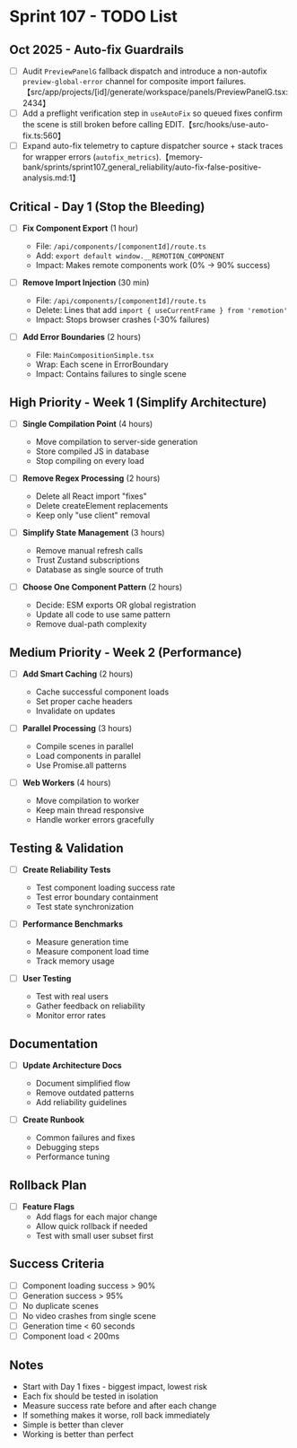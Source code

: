 # Sprint 107 - TODO List

## Oct 2025 - Auto-fix Guardrails

- [ ] Audit `PreviewPanelG` fallback dispatch and introduce a non-autofix `preview-global-error` channel for composite import failures.【src/app/projects/[id]/generate/workspace/panels/PreviewPanelG.tsx:2434】
- [ ] Add a preflight verification step in `useAutoFix` so queued fixes confirm the scene is still broken before calling EDIT.【src/hooks/use-auto-fix.ts:560】
- [ ] Expand auto-fix telemetry to capture dispatcher source + stack traces for wrapper errors (`autofix_metrics`).【memory-bank/sprints/sprint107_general_reliability/auto-fix-false-positive-analysis.md:1】

## Critical - Day 1 (Stop the Bleeding)

- [ ] **Fix Component Export** (1 hour)
  - File: `/api/components/[componentId]/route.ts`
  - Add: `export default window.__REMOTION_COMPONENT`
  - Impact: Makes remote components work (0% → 90% success)

- [ ] **Remove Import Injection** (30 min)
  - File: `/api/components/[componentId]/route.ts`  
  - Delete: Lines that add `import { useCurrentFrame } from 'remotion'`
  - Impact: Stops browser crashes (-30% failures)

- [ ] **Add Error Boundaries** (2 hours)
  - File: `MainCompositionSimple.tsx`
  - Wrap: Each scene in ErrorBoundary
  - Impact: Contains failures to single scene

## High Priority - Week 1 (Simplify Architecture)

- [ ] **Single Compilation Point** (4 hours)
  - Move compilation to server-side generation
  - Store compiled JS in database
  - Stop compiling on every load

- [ ] **Remove Regex Processing** (2 hours)
  - Delete all React import "fixes"
  - Delete createElement replacements
  - Keep only "use client" removal

- [ ] **Simplify State Management** (3 hours)
  - Remove manual refresh calls
  - Trust Zustand subscriptions
  - Database as single source of truth

- [ ] **Choose One Component Pattern** (2 hours)
  - Decide: ESM exports OR global registration
  - Update all code to use same pattern
  - Remove dual-path complexity

## Medium Priority - Week 2 (Performance)

- [ ] **Add Smart Caching** (2 hours)
  - Cache successful component loads
  - Set proper cache headers
  - Invalidate on updates

- [ ] **Parallel Processing** (3 hours)
  - Compile scenes in parallel
  - Load components in parallel
  - Use Promise.all patterns

- [ ] **Web Workers** (4 hours)
  - Move compilation to worker
  - Keep main thread responsive
  - Handle worker errors gracefully

## Testing & Validation

- [ ] **Create Reliability Tests**
  - Test component loading success rate
  - Test error boundary containment
  - Test state synchronization

- [ ] **Performance Benchmarks**
  - Measure generation time
  - Measure component load time
  - Track memory usage

- [ ] **User Testing**
  - Test with real users
  - Gather feedback on reliability
  - Monitor error rates

## Documentation

- [ ] **Update Architecture Docs**
  - Document simplified flow
  - Remove outdated patterns
  - Add reliability guidelines

- [ ] **Create Runbook**
  - Common failures and fixes
  - Debugging steps
  - Performance tuning

## Rollback Plan

- [ ] **Feature Flags**
  - Add flags for each major change
  - Allow quick rollback if needed
  - Test with small user subset first

## Success Criteria

- [ ] Component loading success > 90%
- [ ] Generation success > 95%  
- [ ] No duplicate scenes
- [ ] No video crashes from single scene
- [ ] Generation time < 60 seconds
- [ ] Component load < 200ms

## Notes

- Start with Day 1 fixes - biggest impact, lowest risk
- Each fix should be tested in isolation
- Measure success rate before and after each change
- If something makes it worse, roll back immediately
- Simple is better than clever
- Working is better than perfect
